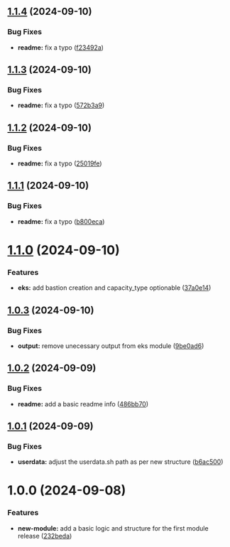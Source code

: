 ## [1.1.4](https://github.com/hipponix/terraform-aws-eks/compare/v1.1.3...v1.1.4) (2024-09-10)


### Bug Fixes

* **readme:** fix a typo ([f23492a](https://github.com/hipponix/terraform-aws-eks/commit/f23492a40dd9d8557b55c2ae58349c14a4278c27))

## [1.1.3](https://github.com/hipponix/terraform-aws-eks/compare/v1.1.2...v1.1.3) (2024-09-10)


### Bug Fixes

* **readme:** fix a typo ([572b3a9](https://github.com/hipponix/terraform-aws-eks/commit/572b3a9ddf30a228c3e3a49f3a2e1430d1a1ae37))

## [1.1.2](https://github.com/hipponix/terraform-aws-eks/compare/v1.1.1...v1.1.2) (2024-09-10)


### Bug Fixes

* **readme:** fix a typo ([25019fe](https://github.com/hipponix/terraform-aws-eks/commit/25019fe7c32bb5a778fe03dc76a47314167055e2))

## [1.1.1](https://github.com/hipponix/terraform-aws-eks/compare/v1.1.0...v1.1.1) (2024-09-10)


### Bug Fixes

* **readme:** fix a typo ([b800eca](https://github.com/hipponix/terraform-aws-eks/commit/b800eca30218d4cf058069f941b23f5260f55038))

# [1.1.0](https://github.com/hipponix/terraform-aws-eks/compare/v1.0.3...v1.1.0) (2024-09-10)


### Features

* **eks:** add bastion creation and capacity_type optionable ([37a0e14](https://github.com/hipponix/terraform-aws-eks/commit/37a0e1435ad011e1122b6c3dfddbf2c12bd00ea1))

## [1.0.3](https://github.com/hipponix/terraform-aws-eks/compare/v1.0.2...v1.0.3) (2024-09-10)


### Bug Fixes

* **output:** remove unecessary output from eks module ([9be0ad6](https://github.com/hipponix/terraform-aws-eks/commit/9be0ad6b6970bb58e8da8acdcb9154d502590307))

## [1.0.2](https://github.com/hipponix/terraform-aws-eks/compare/v1.0.1...v1.0.2) (2024-09-09)


### Bug Fixes

* **readme:** add a basic readme info ([486bb70](https://github.com/hipponix/terraform-aws-eks/commit/486bb709ccdb81aa57e7ebf29f55ef9ac5b1ef95))

## [1.0.1](https://github.com/hipponix/terraform-aws-eks/compare/v1.0.0...v1.0.1) (2024-09-09)


### Bug Fixes

* **userdata:** adjust the userdata.sh path as per new structure ([b6ac500](https://github.com/hipponix/terraform-aws-eks/commit/b6ac50053b6d9cbdc02882ec5949f4a381a5b169))

# 1.0.0 (2024-09-08)


### Features

* **new-module:** add a basic logic and structure for the first module release ([232beda](https://github.com/hipponix/terraform-aws-eks/commit/232beda02562bd0b64dc00714f20824cf52b0190))
